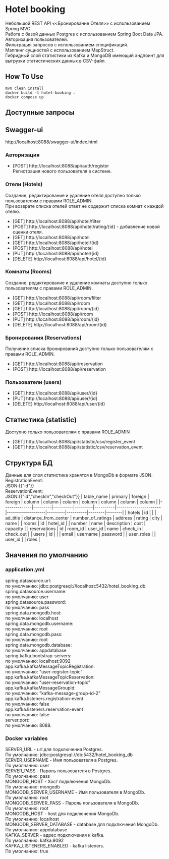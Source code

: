 # Hotel booking
Небольшой REST API «<Бронирование Отеля>» с использованием Spring MVC.<br>
Работа с базой данных Postgres с использованием Spring Boot Data JPA. Авторизация пользователей.<br>
Фильтрация запросов с использованием спецификаций.<br>
Маппинг сущностей с использованием MapStruct.<br>
Гибридный слой статистики из Kafka и MongoDB имеющий эндпоинт для выгрузки статистических данных в CSV-файл.
## How To Use
```
mvn clean install
docker build -t hotel-booking .
docker compose up
```
## Доступные запросы
## Swagger-ui
http://localhost:8088/swagger-ui/index.html
### Авторизация
* [POST] http://localhost:8088/api/auth/register <br>
  Регистрация нового пользователя в системе.
### Отели (Hotels)
Создание, редактирование и удаление отеля доступно только пользователям с правами ROLE_ADMIN.<br>
При возврате списка отелей ответ не содержит списка комнат к каждой отелю.
* [GET] http://localhost:8088/api/hotel/filter
* [POST] http://localhost:8088/api/hotel/rating/{id} - добавление новой оценки отеля.
* [GET] http://localhost:8088/api/hotel
* [GET] http://localhost:8088/api/hotel/{id}
* [POST] http://localhost:8088/api/hotel
* [PUT] http://localhost:8088/api/hotel/{id}
* [DELETE] http://localhost:8088/api/hotel/{id}
### Комнаты (Rooms)
Создание, редактирование и удаление комнаты доступно только пользователям с правами ROLE_ADMIN.<br>
* [GET] http://localhost:8088/api/room/filter
* [GET] http://localhost:8088/api/room
* [GET] http://localhost:8088/api/room/{id}
* [POST] http://localhost:8088/api/room
* [PUT] http://localhost:8088/api/room/{id}
* [DELETE] http://localhost:8088/api/room/{id}
### Бронирования (Reservations)
Получение списка бронирований доступно только пользователям с правами ROLE_ADMIN.
* [GET] http://localhost:8088/api/reservation
* [POST] http://localhost:8088/api/reservation
### Пользователи (users)
* [GET] http://localhost:8088/api/user/{id}
* [PUT] http://localhost:8088/api/user/{id}
* [DELETE] http://localhost:8088/api/user/{id}
## Статистика (statistic)
Доступно только пользователям с правами ROLE_ADMIN
* [GET] http://localhost:8088/api/statistic/csv/register_event
* [GET] http://localhost:8088/api/statistic/csv/reservation_event
## Структура БД
Данные для слоя статистика хранятся в MongoDb в формате JSON.<br>
RegistrationEvent:<br>JSON:{{"id"}}<br>
ReservationEvent:<br>JSON:{{"id","checkIn","checkOut"}}
| table_name   | primary | foreign  | foreign | column   | column               | column            | column  | column   | column | column |
|--------------|---------|----------|---------|----------|----------------------|-------------------|---------|----------|--------|--------|
| hotels       | id      |          |         | ad_title | distance_from_center | number_of_ratings | address | rating   | city   | name   |
| rooms        | id      | hotel_id |         | number   | name                 | description       | cost    | capacity |
| reservations | id      | room_id  | user_id | name     | check_in             | check_out         |
| users        | id      |          |         | email    | username             | password          |
| user_roles   |         | user_id  |         | roles    |
## Значения по умолчанию
### application.yml
spring.datasource.url:<br> по умолчанию: jdbc:postgresql://localhost:5432/hotel_booking_db.
spring.datasource.username:<br> по умолчанию: user<br>
spring.datasource.password:<br> по умолчанию: pass<br>
spring.data.mongodb.host:<br> по умолчанию: localhost<br>
spring.data.mongodb.username:<br> по умолчанию: root<br>
spring.data.mongodb.pass:<br> по умолчанию: root<br>
spring.data.mongodb.database:<br> по умолчанию: appdatabase<br>
spring.kafka.bootstrap-servers:<br> по умолчанию: localhost:9092<br>
app.kafka.kafkaMessageTopicRegistration:<br> по умолчанию: "user-register-topic"<br>
app.kafka.kafkaMessageTopicReservation:<br> по умолчанию: "user-reservation-topic"<br>
app.kafka.kafkaMessageGroupId:<br> по умолчанию: "kafka-message-group-id-2"<br>
app.kafka.listeners.registration-event<br> по умолчанию: false<br>
app.kafka.listeners.reservation-event<br> по умолчанию: false<br>
server.port:<br> по умолчанию: 8088.
### Docker variables
SERVER_URL - url для подключения Postgres.<br>
По умолчанию: jdbc:postgresql://db:5432/hotel_booking_db<br>
SERVER_USERNAME - Имя пользователя в Postgres.<br>
По умолчанию: user<br>
SERVER_PASS - Пароль пользователя в Postgres.<br>
По умолчанию: pass<br>
MONGODB_HOST - Хост подключения MongoDb.<br>
По умолчанию: mongodb<br>
MONGODB_SERVER_USERNAME - Имя пользователя в MongoDb.<br>
По умолчанию: root<br>
MONGODB_SERVER_PASS - Пароль пользователя в MongoDb.<br>
По умолчанию: root<br>
MONGODB_HOST - host для подключения MongoDb.<br>
По умолчанию: localhost<br>
MONGODB_SERVER_DATABASE - database для подключения MongoDb.<br>
По умолчанию: appdatabase<br>
KAFKA_SERVER - адрес подключения к kafka.<br>
По умолчанию: kafka:9092<br>
KAFKA_LISTENERS_ENABLED - kafka listeners.<br>
По умолчанию: true<br>
